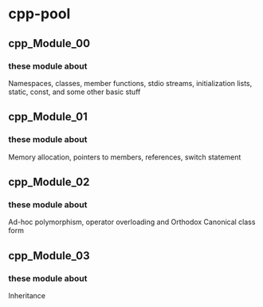 # cpp-pool

## cpp_Module_00

### these module about
Namespaces, classes, member functions, stdio streams, initialization lists, static, const, and some other basic
stuff

## cpp_Module_01

### these module about
Memory allocation, pointers to members, references, switch statement

## cpp_Module_02

### these module about
Ad-hoc polymorphism, operator overloading and Orthodox Canonical class form

## cpp_Module_03

### these module about
Inheritance